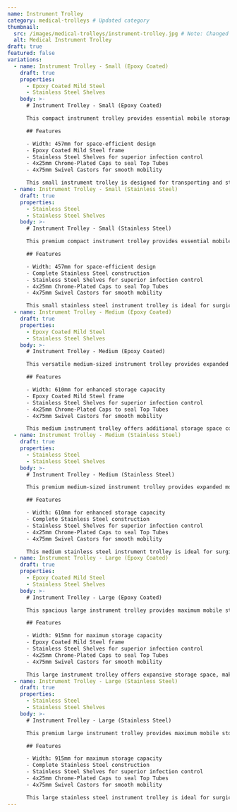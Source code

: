 ```yaml
---
name: Instrument Trolley
category: medical-trolleys # Updated category
thumbnail:
  src: /images/medical-trolleys/instrument-trolley.jpg # Note: Changed 'image' to 'src' to match example schema
  alt: Medical Instrument Trolley
draft: true
featured: false
variations:
  - name: Instrument Trolley - Small (Epoxy Coated)
    draft: true
    properties:
      - Epoxy Coated Mild Steel
      - Stainless Steel Shelves
    body: >-
      # Instrument Trolley - Small (Epoxy Coated)

      This compact instrument trolley provides essential mobile storage for medical instruments and procedural supplies. The trolley features a durable epoxy coated mild steel frame with stainless steel shelves for easy cleaning and infection control.

      ## Features

      - Width: 457mm for space-efficient design
      - Epoxy Coated Mild Steel frame
      - Stainless Steel Shelves for superior infection control
      - 4x25mm Chrome-Plated Caps to seal Top Tubes
      - 4x75mm Swivel Castors for smooth mobility

      This small instrument trolley is designed for transporting and storing medical instruments in confined spaces while ensuring they remain secure and readily accessible. The special tube caps help maintain a sterile environment by preventing dust and contaminants from collecting in open tubes.
  - name: Instrument Trolley - Small (Stainless Steel)
    draft: true
    properties:
      - Stainless Steel
      - Stainless Steel Shelves
    body: >-
      # Instrument Trolley - Small (Stainless Steel)

      This premium compact instrument trolley provides essential mobile storage for medical instruments in environments requiring maximum hygiene standards. The trolley features a fully stainless steel construction for superior infection control.

      ## Features

      - Width: 457mm for space-efficient design
      - Complete Stainless Steel construction
      - Stainless Steel Shelves for superior infection control
      - 4x25mm Chrome-Plated Caps to seal Top Tubes
      - 4x75mm Swivel Castors for smooth mobility

      This small stainless steel instrument trolley is ideal for surgical theaters and sterile environments where both space efficiency and maximum hygiene standards are essential. The complete stainless steel construction ensures superior durability and infection control in demanding clinical settings.
  - name: Instrument Trolley - Medium (Epoxy Coated)
    draft: true
    properties:
      - Epoxy Coated Mild Steel
      - Stainless Steel Shelves
    body: >-
      # Instrument Trolley - Medium (Epoxy Coated)

      This versatile medium-sized instrument trolley provides expanded mobile storage for medical instruments and procedural supplies. The trolley features a durable epoxy coated mild steel frame with stainless steel shelves for easy cleaning and infection control.

      ## Features

      - Width: 610mm for enhanced storage capacity
      - Epoxy Coated Mild Steel frame
      - Stainless Steel Shelves for superior infection control
      - 4x25mm Chrome-Plated Caps to seal Top Tubes
      - 4x75mm Swivel Castors for smooth mobility

      This medium instrument trolley offers additional storage space compared to the small model, making it ideal for procedures requiring more instruments or equipment while still maintaining excellent maneuverability. The special tube caps help maintain a sterile environment by preventing dust and contaminants from collecting in open tubes.
  - name: Instrument Trolley - Medium (Stainless Steel)
    draft: true
    properties:
      - Stainless Steel
      - Stainless Steel Shelves
    body: >-
      # Instrument Trolley - Medium (Stainless Steel)

      This premium medium-sized instrument trolley provides expanded mobile storage for medical instruments in environments requiring maximum hygiene standards. The trolley features a fully stainless steel construction for superior infection control.

      ## Features

      - Width: 610mm for enhanced storage capacity
      - Complete Stainless Steel construction
      - Stainless Steel Shelves for superior infection control
      - 4x25mm Chrome-Plated Caps to seal Top Tubes
      - 4x75mm Swivel Castors for smooth mobility

      This medium stainless steel instrument trolley is ideal for surgical theaters and sterile environments where both expanded storage capacity and maximum hygiene standards are essential. The complete stainless steel construction ensures superior durability and infection control in demanding clinical settings.
  - name: Instrument Trolley - Large (Epoxy Coated)
    draft: true
    properties:
      - Epoxy Coated Mild Steel
      - Stainless Steel Shelves
    body: >-
      # Instrument Trolley - Large (Epoxy Coated)

      This spacious large instrument trolley provides maximum mobile storage for comprehensive sets of medical instruments and procedural supplies. The trolley features a durable epoxy coated mild steel frame with stainless steel shelves for easy cleaning and infection control.

      ## Features

      - Width: 915mm for maximum storage capacity
      - Epoxy Coated Mild Steel frame
      - Stainless Steel Shelves for superior infection control
      - 4x25mm Chrome-Plated Caps to seal Top Tubes
      - 4x75mm Swivel Castors for smooth mobility

      This large instrument trolley offers expansive storage space, making it ideal for complex procedures requiring extensive sets of instruments or equipment. The generous shelf space allows for efficient organization of materials while maintaining mobility for positioning where needed.
  - name: Instrument Trolley - Large (Stainless Steel)
    draft: true
    properties:
      - Stainless Steel
      - Stainless Steel Shelves
    body: >-
      # Instrument Trolley - Large (Stainless Steel)

      This premium large instrument trolley provides maximum mobile storage for comprehensive sets of medical instruments in environments requiring superior hygiene standards. The trolley features a fully stainless steel construction for maximum infection control.

      ## Features

      - Width: 915mm for maximum storage capacity
      - Complete Stainless Steel construction
      - Stainless Steel Shelves for superior infection control
      - 4x25mm Chrome-Plated Caps to seal Top Tubes
      - 4x75mm Swivel Castors for smooth mobility

      This large stainless steel instrument trolley is ideal for surgical theaters and critical care environments where both extensive instrument storage and maximum hygiene standards are required. The complete stainless steel construction ensures superior durability and infection control in demanding clinical settings.
---
```

